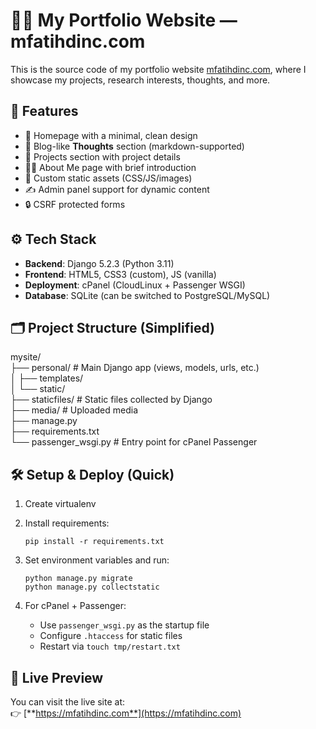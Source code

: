 # 🧑‍💻 My Portfolio Website — mfatihdinc.com

This is the source code of my portfolio website [mfatihdinc.com](https://mfatihdinc.com), where I showcase my projects, research interests, thoughts, and more.

## 🚀 Features

- 🎯 Homepage with a minimal, clean design
- 🧠 Blog-like **Thoughts** section (markdown-supported)
- 💼 Projects section with project details
- 👨‍🚀 About Me page with brief introduction
- 🎨 Custom static assets (CSS/JS/images)
- ✍️ Admin panel support for dynamic content
- 🔒 CSRF protected forms

## ⚙️ Tech Stack

- **Backend**: Django 5.2.3 (Python 3.11)
- **Frontend**: HTML5, CSS3 (custom), JS (vanilla)
- **Deployment**: cPanel (CloudLinux + Passenger WSGI)
- **Database**: SQLite (can be switched to PostgreSQL/MySQL)

## 🗂 Project Structure (Simplified)

mysite/<br>
├── personal/ # Main Django app (views, models, urls, etc.)<br> 
│ ├── templates/<br> 
│ └── static/<br> 
├── staticfiles/ # Static files collected by Django <br>
├── media/ # Uploaded media<br>
├── manage.py <br>
├── requirements.txt<br> 
└── passenger_wsgi.py # Entry point for cPanel Passenger <br>


## 🛠 Setup & Deploy (Quick)

1. Create virtualenv  
2. Install requirements:
    ```
    pip install -r requirements.txt
    ```
3. Set environment variables and run:
    ```
    python manage.py migrate
    python manage.py collectstatic
    ```

4. For cPanel + Passenger:
    - Use `passenger_wsgi.py` as the startup file
    - Configure `.htaccess` for static files
    - Restart via `touch tmp/restart.txt`

## 🔗 Live Preview

You can visit the live site at:  
👉 [**https://mfatihdinc.com**](https://mfatihdinc.com)
